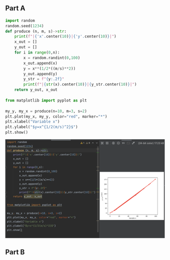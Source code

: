 ## Part A
```.py
import random
random.seed(1234)
def produce (n, m, s)->str:
    print(f"|{'x'.center(10)}|{'y'.center(10)}|")
    x_out = []
    y_out = []
    for i in range(0,n):
        x = random.randint(0,100)
        x_out.append(x)
        y = x**(1/2*((m/s)**2))
        y_out.append(y)
        y_str = f"{y:.2f}"
        print(f"|{str(x).center(10)}|{y_str.center(10)}|")
    return y_out, x_out

from matplotlib import pyplot as plt

my_y, my_x = produce(n=10, m=3, s=2)
plt.plot(my_x, my_y, color="red", marker="*")
plt.xlabel("Variable x")
plt.ylabel("$y=x^{1/2(m/s)^2}$")
plt.show()
```

![](https://github.com/MeisaChi/unit2_repo/blob/main/Screenshots/quiz23.png)
## Part B
